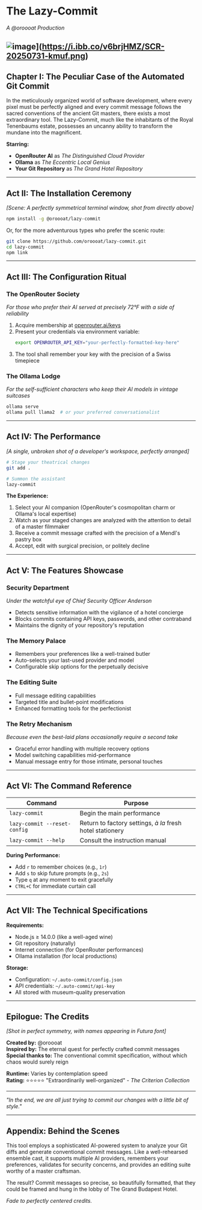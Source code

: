 # The Lazy-Commit

*A @oroooat Production*

![image](https://i.ibb.co/v6brjHMZ/SCR-20250731-kmuf.png)](https://i.ibb.co/v6brjHMZ/SCR-20250731-kmuf.png)
---

## Chapter I: The Peculiar Case of the Automated Git Commit

In the meticulously organized world of software development, where every pixel must be perfectly aligned and every commit message follows the sacred conventions of the ancient Git masters, there exists a most extraordinary tool. The Lazy-Commit, much like the inhabitants of the Royal Tenenbaums estate, possesses an uncanny ability to transform the mundane into the magnificent.

**Starring:**
- **OpenRouter AI** as *The Distinguished Cloud Provider*  
- **Ollama** as *The Eccentric Local Genius*  
- **Your Git Repository** as *The Grand Hotel Repository*

---

## Act II: The Installation Ceremony

*[Scene: A perfectly symmetrical terminal window, shot from directly above]*

```bash
npm install -g @oroooat/lazy-commit
```

Or, for the more adventurous types who prefer the scenic route:

```bash
git clone https://github.com/oroooat/lazy-commit.git
cd lazy-commit
npm link
```

---

## Act III: The Configuration Ritual

### The OpenRouter Society
*For those who prefer their AI served at precisely 72°F with a side of reliability*

1. Acquire membership at [openrouter.ai/keys](https://openrouter.ai/keys)
2. Present your credentials via environment variable:
   ```bash
   export OPENROUTER_API_KEY="your-perfectly-formatted-key-here"
   ```
3. The tool shall remember your key with the precision of a Swiss timepiece

### The Ollama Lodge  
*For the self-sufficient characters who keep their AI models in vintage suitcases*

```bash
ollama serve
ollama pull llama2  # or your preferred conversationalist
```

---

## Act IV: The Performance

*[A single, unbroken shot of a developer's workspace, perfectly arranged]*

```bash
# Stage your theatrical changes
git add .

# Summon the assistant
lazy-commit
```

**The Experience:**
1. Select your AI companion (OpenRouter's cosmopolitan charm or Ollama's local expertise)
2. Watch as your staged changes are analyzed with the attention to detail of a master filmmaker
3. Receive a commit message crafted with the precision of a Mendl's pastry box
4. Accept, edit with surgical precision, or politely decline

---

## Act V: The Features Showcase

### **Security Department**
*Under the watchful eye of Chief Security Officer Anderson*
- Detects sensitive information with the vigilance of a hotel concierge
- Blocks commits containing API keys, passwords, and other contraband
- Maintains the dignity of your repository's reputation

### **The Memory Palace**
- Remembers your preferences like a well-trained butler
- Auto-selects your last-used provider and model
- Configurable skip options for the perpetually decisive

### **The Editing Suite**
- Full message editing capabilities
- Targeted title and bullet-point modifications  
- Enhanced formatting tools for the perfectionist

### **The Retry Mechanism**
*Because even the best-laid plans occasionally require a second take*
- Graceful error handling with multiple recovery options
- Model switching capabilities mid-performance
- Manual message entry for those intimate, personal touches

---

## Act VI: The Command Reference

| Command | Purpose |
|---------|---------|
| `lazy-commit` | Begin the main performance |
| `lazy-commit --reset-config` | Return to factory settings, *à la* fresh hotel stationery |
| `lazy-commit --help` | Consult the instruction manual |

**During Performance:**
- Add `r` to remember choices (e.g., `1r`)
- Add `s` to skip future prompts (e.g., `2s`)  
- Type `q` at any moment to exit gracefully
- `CTRL+C` for immediate curtain call

---

## Act VII: The Technical Specifications

**Requirements:**
- Node.js ≥ 14.0.0 (like a well-aged wine)
- Git repository (naturally)
- Internet connection (for OpenRouter performances)
- Ollama installation (for local productions)

**Storage:**
- Configuration: `~/.auto-commit/config.json`
- API credentials: `~/.auto-commit/api-key`
- All stored with museum-quality preservation

---

## Epilogue: The Credits

*[Shot in perfect symmetry, with names appearing in Futura font]*

**Created by:** @oroooat  
**Inspired by:** The eternal quest for perfectly crafted commit messages  
**Special thanks to:** The conventional commit specification, without which chaos would surely reign

**Runtime:** Varies by contemplation speed  
**Rating:** ⭐⭐⭐⭐⭐ "Extraordinarily well-organized" - *The Criterion Collection*

---

*"In the end, we are all just trying to commit our changes with a little bit of style."*

---

## Appendix: Behind the Scenes

This tool employs a sophisticated AI-powered system to analyze your Git diffs and generate conventional commit messages. Like a well-rehearsed ensemble cast, it supports multiple AI providers, remembers your preferences, validates for security concerns, and provides an editing suite worthy of a master craftsman.

The result? Commit messages so precise, so beautifully formatted, that they could be framed and hung in the lobby of The Grand Budapest Hotel.

*Fade to perfectly centered credits.*
